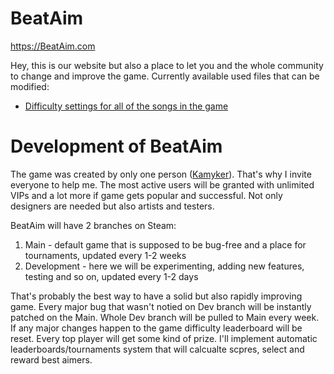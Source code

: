 # BeatAim
https://BeatAim.com

Hey, this is our website but also a place to let you and the whole community to change and improve the game. Currently available used files that can be modified:
- [Difficulty settings for all of the songs in the game](./gameDevBranch/SongsBalance.csv)

# Development of BeatAim
The game was created by only one person ([Kamyker](https://twitter.com/kamyker)). That's why I invite everyone to help me. The most active users will be granted with unlimited VIPs and a lot more if game gets popular and successful. Not only designers are needed but also artists and testers.

BeatAim will have 2 branches on Steam:
1. Main - default game that is supposed to be bug-free and a place for tournaments, updated every 1-2 weeks
2. Development - here we will be experimenting, adding new features, testing and so on, updated every 1-2 days

That's probably the best way to have a solid but also rapidly improving game. Every major bug that wasn't notied on Dev branch will be instantly patched on the Main. Whole Dev branch will be pulled to Main every week. If any major changes happen to the game difficulty leaderboard will be reset. Every top player will get some kind of prize. I'll implement automatic leaderboards/tournaments system that will calcualte scpres, select and reward best aimers.
